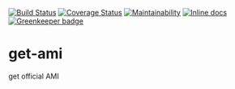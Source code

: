 [![Build Status](https://travis-ci.com/so5/get-ami.svg?branch=master)](https://travis-ci.com/so5/get-ami)
[![Coverage Status](https://coveralls.io/repos/github/so5/get-ami/badge.svg?branch=master)](https://coveralls.io/github/so5/get-ami?branch=master)
[![Maintainability](https://api.codeclimate.com/v1/badges/01e5d194c885ba34ab98/maintainability)](https://codeclimate.com/github/so5/get-ami/maintainability)
[![Inline docs](http://inch-ci.org/github/so5/get-ami.svg?branch=master)](http://inch-ci.org/github/so5/get-ami)
[![Greenkeeper badge](https://badges.greenkeeper.io/so5/get-ami.svg)](https://greenkeeper.io/)

# get-ami
get official AMI
